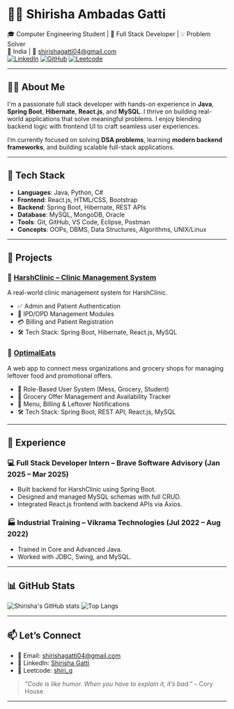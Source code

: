 # 👩‍💻 Shirisha Ambadas Gatti

🎓 Computer Engineering Student | 🔧 Full Stack Developer | 💡 Problem Solver  
📍 India | 📧 shirishagatti04@gmail.com  
[![LinkedIn](https://img.shields.io/badge/-LinkedIn-blue?logo=linkedin&style=flat-square)](http://linkedin.com/in/shirisha-gatti-a78390245/)
[![GitHub](https://img.shields.io/badge/-GitHub-000?logo=github&style=flat-square)](https://github.com/ShirishaGatti)
[![Leetcode](https://img.shields.io/badge/-LeetCode-FFA116?logo=leetcode&style=flat-square)](https://leetcode.com/u/shiri_g/)

---

## 👩‍💻 About Me

I'm a passionate full stack developer with hands-on experience in **Java**, **Spring Boot**, **Hibernate**, **React.js**, and **MySQL**. I thrive on building real-world applications that solve meaningful problems. I enjoy blending backend logic with frontend UI to craft seamless user experiences.

I’m currently focused on solving **DSA problems**, learning **modern backend frameworks**, and building scalable full-stack applications.

---

## 🚀 Tech Stack

- **Languages**: Java, Python, C#
- **Frontend**: React.js, HTML/CSS, Bootstrap
- **Backend**: Spring Boot, Hibernate, REST APIs
- **Database**: MySQL, MongoDB, Oracle
- **Tools**: Git, GitHub, VS Code, Eclipse, Postman
- **Concepts**: OOPs, DBMS, Data Structures, Algorithms, UNIX/Linux

---

## 💼 Projects

### 🔹 [HarshClinic – Clinic Management System](https://github.com/ShirishaGatti/harsh.git)
A real-world clinic management system for HarshClinic.

- ✅ Admin and Patient Authentication
- 🏥 IPD/OPD Management Modules
- 💳 Billing and Patient Registration
- 🛠️ Tech Stack: Spring Boot, Hibernate, React.js, MySQL

### 🔹 [OptimalEats](https://github.com/ShirishaGatti/oprimalEats-backend.git)
A web app to connect mess organizations and grocery shops for managing leftover food and promotional offers.

- 🔄 Role-Based User System (Mess, Grocery, Student)
- 🛒 Grocery Offer Management and Availability Tracker
- 🧾 Menu, Billing & Leftover Notifications
- 🛠️ Tech Stack: Spring Boot, REST API, React.js, MySQL

---

## 🏢 Experience

### 💻 Full Stack Developer Intern – Brave Software Advisory (Jan 2025 – Mar 2025)
- Built backend for HarshClinic using Spring Boot.
- Designed and managed MySQL schemas with full CRUD.
- Integrated React.js frontend with backend APIs via Axios.

### 🏭 Industrial Training – Vikrama Technologies (Jul 2022 – Aug 2022)
- Trained in Core and Advanced Java.
- Worked with JDBC, Swing, and MySQL.


---

## 📊 GitHub Stats

![Shirisha's GitHub stats](https://github-readme-stats.vercel.app/api?username=ShirishaGatti&show_icons=true&theme=radical)
![Top Langs](https://github-readme-stats.vercel.app/api/top-langs/?username=ShirishaGatti&layout=compact&theme=radical)

---

## 📫 Let’s Connect

- 💌 Email: shirishagatti04@gmail.com  
- 🔗 LinkedIn: [Shirisha Gatti](http://linkedin.com/in/shirisha-gatti-a78390245/)  
- 🧠 Leetcode: [shiri_g](https://leetcode.com/u/shiri_g/)

> *“Code is like humor. When you have to explain it, it’s bad.”* – Cory House

---
